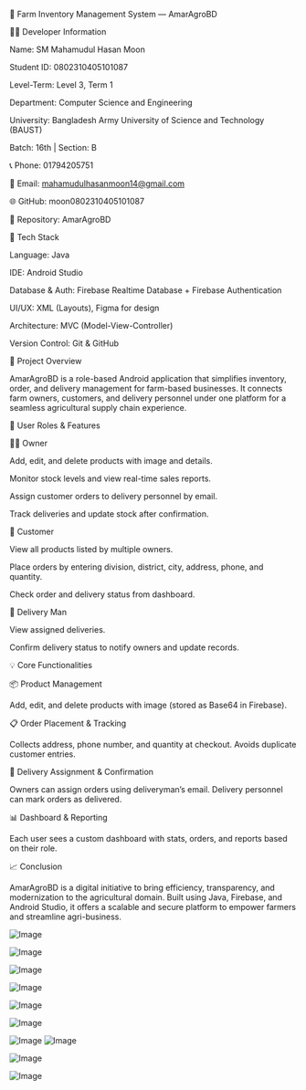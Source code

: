 🌾 Farm Inventory Management System — AmarAgroBD






👨‍💻 Developer Information

Name: SM Mahamudul Hasan Moon

Student ID: 0802310405101087

Level-Term: Level 3, Term 1

Department: Computer Science and Engineering

University: Bangladesh Army University of Science and Technology (BAUST)

Batch: 16th | Section: B

📞 Phone: 01794205751

📧 Email: mahamudulhasanmoon14@gmail.com

🌐 GitHub: moon0802310405101087

🔗 Repository: AmarAgroBD











📱 Tech Stack

Language: Java

IDE: Android Studio

Database & Auth: Firebase Realtime Database + Firebase Authentication

UI/UX: XML (Layouts), Figma for design

Architecture: MVC (Model-View-Controller)

Version Control: Git & GitHub



📌 Project Overview

AmarAgroBD is a role-based Android application that simplifies inventory, order, and delivery management for farm-based businesses. It connects farm owners, customers, and delivery personnel under one platform for a seamless agricultural supply chain experience.

🔐 User Roles & Features


🧑‍🌾 Owner

Add, edit, and delete products with image and details.

Monitor stock levels and view real-time sales reports.

Assign customer orders to delivery personnel by email.

Track deliveries and update stock after confirmation.



👥 Customer

View all products listed by multiple owners.

Place orders by entering division, district, city, address, phone, and quantity.

Check order and delivery status from dashboard.


🚚 Delivery Man

View assigned deliveries.


Confirm delivery status to notify owners and update records.











💡 Core Functionalities

📦 Product Management

Add, edit, and delete products with image (stored as Base64 in Firebase).

📋 Order Placement & Tracking

Collects address, phone number, and quantity at checkout. Avoids duplicate customer entries.

🚚 Delivery Assignment & Confirmation

Owners can assign orders using deliveryman’s email. Delivery personnel can mark orders as delivered.

📊 Dashboard & Reporting

Each user sees a custom dashboard with stats, orders, and reports based on their role.











📈 Conclusion

AmarAgroBD is a digital initiative to bring efficiency, transparency, and modernization to the agricultural domain. Built using Java, Firebase, and Android Studio, it offers a scalable and secure platform to empower farmers and streamline agri-business.


![Image](https://github.com/user-attachments/assets/25a702ed-b6c1-4769-889c-876fb402ca32)

![Image](https://github.com/user-attachments/assets/69bc27c3-d078-4efe-97e1-51a35c2ced48)

![Image](https://github.com/user-attachments/assets/b8a18240-80da-46d1-b567-40ceff85834e)

![Image](https://github.com/user-attachments/assets/c71eecd0-0660-4e88-98cb-211a857cb6e7)

![Image](https://github.com/user-attachments/assets/1fcdc43b-cd7d-45ca-9b10-b1108f8efd40)

![Image](https://github.com/user-attachments/assets/b24057ea-5621-4059-9381-417a0058e18f)

![Image](https://github.com/user-attachments/assets/3fb520c2-c7d5-4d88-8c8c-76bcb23147d8)
![Image](https://github.com/user-attachments/assets/9b4631a8-4e0c-4f3f-b10a-56c812b6c602)

![Image](https://github.com/user-attachments/assets/c983d88e-c96c-4908-bb70-51474a393a79)

![Image](https://github.com/user-attachments/assets/bbb1bf66-98e0-4df0-b357-93796845ecdf)
